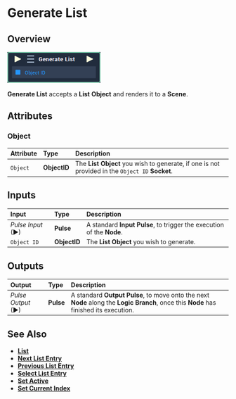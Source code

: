 # Generate List

## Overview

![The Generate List Node.](../../../.gitbook/assets/generate-list.PNG)

**Generate List** accepts a **List** **Object** and renders it to a **Scene**.

## Attributes

### Object

| Attribute | Type | Description |
| :--- | :--- | :--- |
| `Object` | **ObjectID** | The **List** **Object** you wish to generate, if one is not provided in the `Object ID` **Socket**. |

## Inputs

| Input | Type | Description |
| :--- | :--- | :--- |
| _Pulse Input_ \(►\) | **Pulse** | A standard **Input Pulse**, to trigger the execution of the **Node**. |
| `Object ID` | **ObjectID** | The **List** **Object** you wish to generate. |

## Outputs

| Output | Type | Description |
| :--- | :--- | :--- |
| _Pulse Output_ \(►\) | **Pulse** | A standard **Output Pulse**, to move onto the next **Node** along the **Logic Branch**, once this **Node** has finished its execution. |

## See Also

* [**List**](../../../getting-started/scene-objects/list-widget.md)
* [**Next List Entry**](next-list-entry.md)
* [**Previous List Entry**](previous-list-entry.md)
* [**Select List Entry**](select-list-entry.md)
* [**Set Active**](set-active.md)
* [**Set Current Index**](set-current-index.md)

